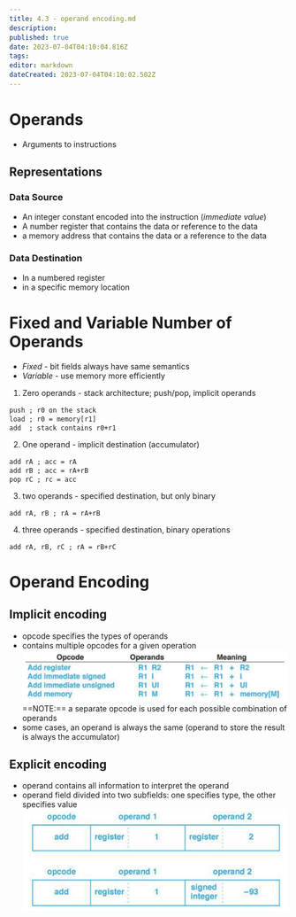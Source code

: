 ```yaml
---
title: 4.3 - operand encoding.md
description: 
published: true
date: 2023-07-04T04:10:04.816Z
tags: 
editor: markdown
dateCreated: 2023-07-04T04:10:02.502Z
---
```


# Operands
- Arguments to instructions

## Representations
### Data Source
- An integer constant encoded into the instruction (*immediate value*)
- A number register that contains the data or reference to the data
- a memory address that contains the data or a reference to the data

### Data Destination
- In a numbered register
- in a specific memory location

# Fixed and Variable Number of Operands
- *Fixed* - bit fields always have same semantics
- *Variable* - use memory more efficiently

1. Zero operands - stack architecture; push/pop, implicit operands
```armasm
push ; r0 on the stack
load ; r0 = memory[r1]
add  ; stack contains r0+r1
```
2. One operand - implicit destination (accumulator)
```armasm
add rA ; acc = rA
add rB ; acc = rA+rB
pop rC ; rc = acc
```
3. two operands - specified destination, but only binary
```armasm
add rA, rB ; rA = rA+rB
```
4. three operands - specified destination, binary operations
```armasm
add rA, rB, rC ; rA = rB+rC
```

# Operand Encoding
## Implicit encoding
- opcode specifies the types of operands
- contains multiple opcodes for a given operation
![](/images/20221010235257.png)
==NOTE:== a separate opcode is used for each possible combination of operands
- some cases, an operand is always the same (operand to store the result is always the accumulator)

## Explicit encoding
- operand contains all information to interpret the operand
- operand field divided into two subfields: one specifies type, the other specifies value
![](/images/20221010235728.png)

